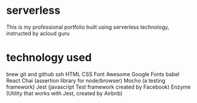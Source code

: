 # serverless
This is my professional portfolio built using serverless technology, instructed by acloud guru

# technology used
brew
git and github
ssh
HTML
CSS
Font Awesome
Google Fonts
babel
React
Chai (assertion library for node/browser)
Mocho (a testing framework)
Jest (javascript Test framework created by Facebook)
Enzyme (Utility that works with Jest, created by Airbnb)
